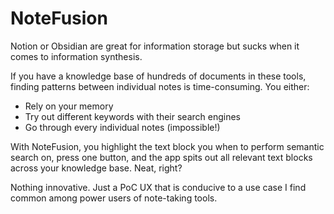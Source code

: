 # NoteFusion

Notion or Obsidian are great for information storage but sucks when it comes to information synthesis.

If you have a knowledge base of hundreds of documents in these tools, finding patterns between individual notes is time-consuming. You either:

-  Rely on your memory
-  Try out different keywords with their search engines
-  Go through every individual notes (impossible!)

With NoteFusion, you highlight the text block you when to perform semantic search on, press one button, and the app spits out all relevant text blocks across your knowledge base. Neat, right?

Nothing innovative. Just a PoC UX that is conducive to a use case I find common among power users of note-taking tools.
